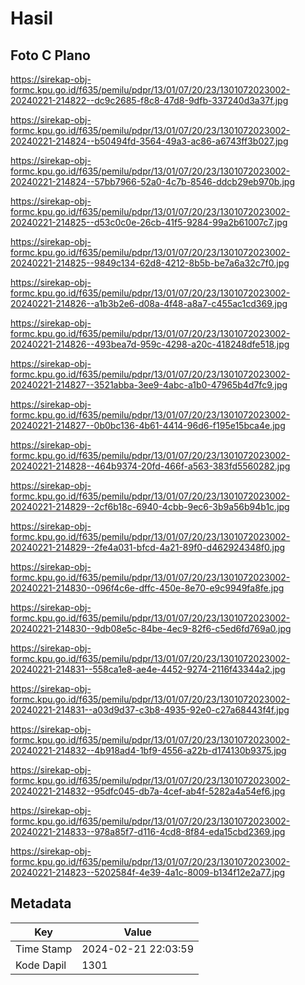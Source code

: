 # Hasil

## Foto C Plano

https://sirekap-obj-formc.kpu.go.id/f635/pemilu/pdpr/13/01/07/20/23/1301072023002-20240221-214822--dc9c2685-f8c8-47d8-9dfb-337240d3a37f.jpg

https://sirekap-obj-formc.kpu.go.id/f635/pemilu/pdpr/13/01/07/20/23/1301072023002-20240221-214824--b50494fd-3564-49a3-ac86-a6743ff3b027.jpg

https://sirekap-obj-formc.kpu.go.id/f635/pemilu/pdpr/13/01/07/20/23/1301072023002-20240221-214824--57bb7966-52a0-4c7b-8546-ddcb29eb970b.jpg

https://sirekap-obj-formc.kpu.go.id/f635/pemilu/pdpr/13/01/07/20/23/1301072023002-20240221-214825--d53c0c0e-26cb-41f5-9284-99a2b61007c7.jpg

https://sirekap-obj-formc.kpu.go.id/f635/pemilu/pdpr/13/01/07/20/23/1301072023002-20240221-214825--9849c134-62d8-4212-8b5b-be7a6a32c7f0.jpg

https://sirekap-obj-formc.kpu.go.id/f635/pemilu/pdpr/13/01/07/20/23/1301072023002-20240221-214826--a1b3b2e6-d08a-4f48-a8a7-c455ac1cd369.jpg

https://sirekap-obj-formc.kpu.go.id/f635/pemilu/pdpr/13/01/07/20/23/1301072023002-20240221-214826--493bea7d-959c-4298-a20c-418248dfe518.jpg

https://sirekap-obj-formc.kpu.go.id/f635/pemilu/pdpr/13/01/07/20/23/1301072023002-20240221-214827--3521abba-3ee9-4abc-a1b0-47965b4d7fc9.jpg

https://sirekap-obj-formc.kpu.go.id/f635/pemilu/pdpr/13/01/07/20/23/1301072023002-20240221-214827--0b0bc136-4b61-4414-96d6-f195e15bca4e.jpg

https://sirekap-obj-formc.kpu.go.id/f635/pemilu/pdpr/13/01/07/20/23/1301072023002-20240221-214828--464b9374-20fd-466f-a563-383fd5560282.jpg

https://sirekap-obj-formc.kpu.go.id/f635/pemilu/pdpr/13/01/07/20/23/1301072023002-20240221-214829--2cf6b18c-6940-4cbb-9ec6-3b9a56b94b1c.jpg

https://sirekap-obj-formc.kpu.go.id/f635/pemilu/pdpr/13/01/07/20/23/1301072023002-20240221-214829--2fe4a031-bfcd-4a21-89f0-d462924348f0.jpg

https://sirekap-obj-formc.kpu.go.id/f635/pemilu/pdpr/13/01/07/20/23/1301072023002-20240221-214830--096f4c6e-dffc-450e-8e70-e9c9949fa8fe.jpg

https://sirekap-obj-formc.kpu.go.id/f635/pemilu/pdpr/13/01/07/20/23/1301072023002-20240221-214830--9db08e5c-84be-4ec9-82f6-c5ed6fd769a0.jpg

https://sirekap-obj-formc.kpu.go.id/f635/pemilu/pdpr/13/01/07/20/23/1301072023002-20240221-214831--558ca1e8-ae4e-4452-9274-2116f43344a2.jpg

https://sirekap-obj-formc.kpu.go.id/f635/pemilu/pdpr/13/01/07/20/23/1301072023002-20240221-214831--a03d9d37-c3b8-4935-92e0-c27a68443f4f.jpg

https://sirekap-obj-formc.kpu.go.id/f635/pemilu/pdpr/13/01/07/20/23/1301072023002-20240221-214832--4b918ad4-1bf9-4556-a22b-d174130b9375.jpg

https://sirekap-obj-formc.kpu.go.id/f635/pemilu/pdpr/13/01/07/20/23/1301072023002-20240221-214832--95dfc045-db7a-4cef-ab4f-5282a4a54ef6.jpg

https://sirekap-obj-formc.kpu.go.id/f635/pemilu/pdpr/13/01/07/20/23/1301072023002-20240221-214833--978a85f7-d116-4cd8-8f84-eda15cbd2369.jpg

https://sirekap-obj-formc.kpu.go.id/f635/pemilu/pdpr/13/01/07/20/23/1301072023002-20240221-214823--5202584f-4e39-4a1c-8009-b134f12e2a77.jpg


## Metadata

| Key        | Value               |
| ---------- | ------------------- |
| Time Stamp | 2024-02-21 22:03:59 |
| Kode Dapil | 1301                |



